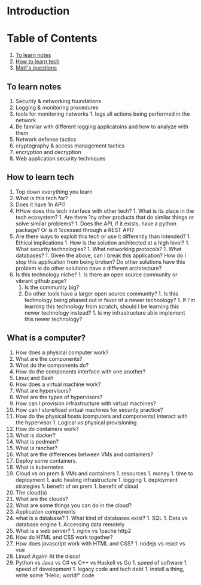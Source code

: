 # Introduction

# Table of Contents
1. [To learn notes](#to-learn-notes)
1. [How to learn tech](#how-to-learn-tech)
1. [Matt's questions](#what-is-a-computer)

## To learn notes
1. Security & networking foundations
1. Logging & monitoring procedures
  1. tools for monitoring networks
    1. logs all actions being performed in the network
  1. Be familiar with different logging applicatoins and how to analyze with them
1. Network defense tactics
1. cryptography & access management tactics
  1. encryption and decryption
1. Web application security techniques

## How to learn tech
1. Top down everything you learn
1. What is this tech for?
  1. Does it have  1n API?
  1. HHow does this tech interface with other tech?
    1. What is its place in the tech ecosystem?
    1. Are there  1ny other products that do similar things or solve similar problems?
    1. Does the API, if it exists, have a python package? Or is it  1ccessed through a REST API?
  1. Are there ways to exploit this tech or use it differently than intended?
    1. Ethical implications
    1. How is the solution architected at a high level?
    1. What security technologies?
    1. What networking protocols?
    1. What databases?
    1. Given the above, can I break this application? How do I stop this application from being broken? Do other solutions have this problem ie do other solutions have a different architecture?
  1. Is this technology niche?
    1. Is there an open source community or vibrant github page?
     1. Is the community big?
     1. Do other tools have a larger open source community?
    1. Is this technology being phased out in favor of a newer technology?
    1. If I'm learning this technology from scratch, should I be learning this newer technology instead?
    1. Is my infrastructure able implement this newer technology?

## What is a computer?
1. How does a physical computer work?
  1. What are the components?
  1. What do the components do?
  1. How do the components interface with one another?
1. Linux and Bash
1. How does a virtual machine work?
  1. What are hypervisors?
  1. What are the types of hypervisors?
  1. How can I provision infrastructure with virtual machines?
  1. How can I store/load virtual machines for security practice?
  1. How do the physical hosts (computers and components) interact with the hypervisor
    1. Logical vs physical provisioning
1. How do containers work?
  1. What is docker?
  1. What is podman?
  1. What is rancher?
  1. What are the differences between VMs and containers?
  1. Deploy some containers.
  1. What is kubernetes
  1. Cloud vs on prem & VMs and containers
    1. resources
    1. money
    1. time to deployment
    1. auto healing infrastructure
    1. logging
    1. deployment strategies
    1. benefit of on prem
    1. benefit of cloud
1. The cloud(s)
  1. What are the clouds?
  1. What are some things you can do in the cloud?
1. Application components
  1. what is a database?
    1. What kind of databases exist?
    1. SQL
    1. Data vs database engine
    1. Accessing data remotely
  1. What is a web server?
    1. nginx vs  1pache http2
  1. How do HTML and CSS work together?
  1. How does javascript work with HTML and CSS?
    1. nodejs vs react vs vue
  1. Linux! Again! At the disco!
  1. Python vs Java vs C# vs C++ vs Haskell vs Go
    1. speed of software
    1. speed of development
    1. legacy code and tech debt
    1. install a thing, write some "Hello, world!" code

